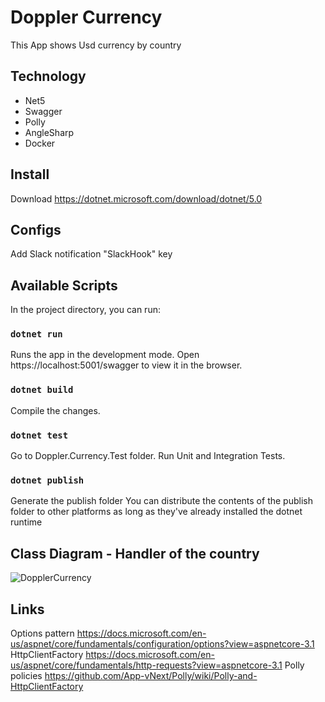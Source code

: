 # Doppler Currency

This App shows Usd currency by country

## Technology
- Net5
- Swagger
- Polly
- AngleSharp
- Docker

## Install
Download https://dotnet.microsoft.com/download/dotnet/5.0

## Configs
Add Slack notification "SlackHook" key

## Available Scripts
  In the project directory, you can run:
  
  ### `dotnet run`
  Runs the app in the development mode.
  Open https://localhost:5001/swagger to view it in the browser.
  
  ### `dotnet build`
  Compile the changes.
  
  ### `dotnet test`
  Go to Doppler.Currency.Test folder.
  Run Unit and Integration Tests.
  
  ### `dotnet publish`
  Generate the publish folder
  You can distribute the contents of the publish folder to other platforms as long as they've already installed the dotnet runtime
  
  ## Class Diagram - Handler of the country
  
  ![DopplerCurrency](https://user-images.githubusercontent.com/6796523/75710217-e84c6700-5ca2-11ea-9885-337af625b01f.png)
  
  ## Links
  
 Options pattern https://docs.microsoft.com/en-us/aspnet/core/fundamentals/configuration/options?view=aspnetcore-3.1
 HttpClientFactory https://docs.microsoft.com/en-us/aspnet/core/fundamentals/http-requests?view=aspnetcore-3.1
 Polly policies https://github.com/App-vNext/Polly/wiki/Polly-and-HttpClientFactory
  
